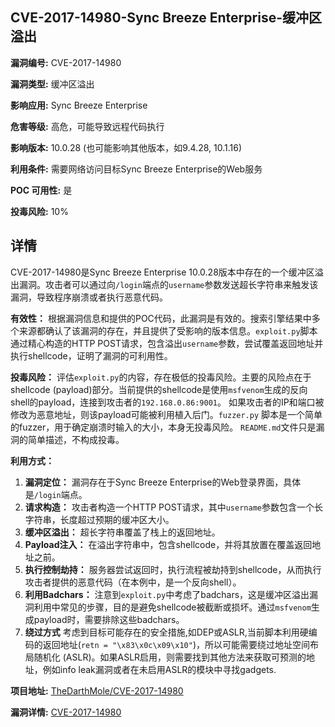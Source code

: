 ## CVE-2017-14980-Sync Breeze Enterprise-缓冲区溢出

**漏洞编号:** CVE-2017-14980

**漏洞类型:** 缓冲区溢出

**影响应用:** Sync Breeze Enterprise

**危害等级:** 高危，可能导致远程代码执行

**影响版本:** 10.0.28 (也可能影响其他版本，如9.4.28, 10.1.16)

**利用条件:** 需要网络访问目标Sync Breeze Enterprise的Web服务

**POC 可用性:** 是

**投毒风险:** 10%

## 详情

CVE-2017-14980是Sync Breeze Enterprise 10.0.28版本中存在的一个缓冲区溢出漏洞。攻击者可以通过向`/login`端点的`username`参数发送超长字符串来触发该漏洞，导致程序崩溃或者执行恶意代码。 

**有效性：**
根据漏洞信息和提供的POC代码，此漏洞是有效的。搜索引擎结果中多个来源都确认了该漏洞的存在，并且提供了受影响的版本信息。`exploit.py`脚本通过精心构造的HTTP POST请求，包含溢出`username`参数，尝试覆盖返回地址并执行shellcode，证明了漏洞的可利用性。

**投毒风险：**
评估`exploit.py`的内容，存在极低的投毒风险。主要的风险点在于shellcode (payload)部分。当前提供的shellcode是使用`msfvenom`生成的反向shell的payload，连接到攻击者的`192.168.0.86:9001`。 如果攻击者的IP和端口被修改为恶意地址，则该payload可能被利用植入后门。`fuzzer.py` 脚本是一个简单的fuzzer，用于确定崩溃时输入的大小，本身无投毒风险。
`README.md`文件只是漏洞的简单描述，不构成投毒。

**利用方式：**
1.  **漏洞定位：** 漏洞存在于Sync Breeze Enterprise的Web登录界面，具体是`/login`端点。
2.  **请求构造：**  攻击者构造一个HTTP POST请求，其中`username`参数包含一个长字符串，长度超过预期的缓冲区大小。
3.  **缓冲区溢出：**  超长字符串覆盖了栈上的返回地址。
4.  **Payload注入：**  在溢出字符串中，包含shellcode，并将其放置在覆盖返回地址之前。
5.  **执行控制劫持：**  服务器尝试返回时，执行流程被劫持到shellcode，从而执行攻击者提供的恶意代码（在本例中，是一个反向shell）。
6.  **利用Badchars：** 注意到`exploit.py`中考虑了badchars，这是缓冲区溢出漏洞利用中常见的步骤，目的是避免shellcode被截断或损坏。通过`msfvenom`生成payload时，需要排除这些badchars。
7. **绕过方式** 考虑到目标可能存在的安全措施,如DEP或ASLR,当前脚本利用硬编码的返回地址(`retn = "\x83\x0c\x09\x10"`)，所以可能需要绕过地址空间布局随机化 (ASLR)。如果ASLR启用，则需要找到其他方法来获取可预测的地址，例如info leak漏洞或者在未启用ASLR的模块中寻找gadgets.

**项目地址:** [TheDarthMole/CVE-2017-14980](https://github.com/TheDarthMole/CVE-2017-14980)

**漏洞详情:** [CVE-2017-14980](https://nvd.nist.gov/vuln/detail/CVE-2017-14980)